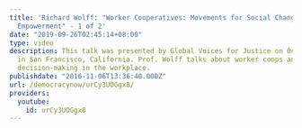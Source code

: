 ```yaml
---
title: 'Richard Wolff: "Worker Cooperatives: Movements for Social Change and Personal
  Empowerment" - 1 of 2'
date: "2019-09-26T02:45:14+08:00"
type: video
description: This talk was presented by Global Voices for Justice on October 5, 2016
  in San Francisco, California. Prof. Wolff talks about worker coops and democratic
  decision-making in the workplace.
publishdate: "2016-11-06T13:36:40.000Z"
url: /democracynow/urCy3UOGgx8/
providers:
  youtube:
    id: urCy3UOGgx8
---
```

